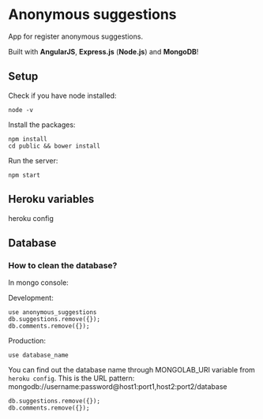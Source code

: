 # Anonymous suggestions

App for register anonymous suggestions.

Built with **AngularJS**, **Express.js** (**Node.js**) and **MongoDB**!

## Setup

Check if you have node installed:

    node -v

Install the packages:

    npm install
    cd public && bower install

Run the server:

    npm start

## Heroku variables

heroku config

## Database

### How to clean the database?

In mongo console:

Development:

    use anonymous_suggestions
    db.suggestions.remove({});
    db.comments.remove({});

Production:

    use database_name

You can find out the database name through MONGOLAB_URI variable from `heroku config`.
This is the URL pattern: mongodb://username:password@host1:port1,host2:port2/database

    db.suggestions.remove({});
    db.comments.remove({});
